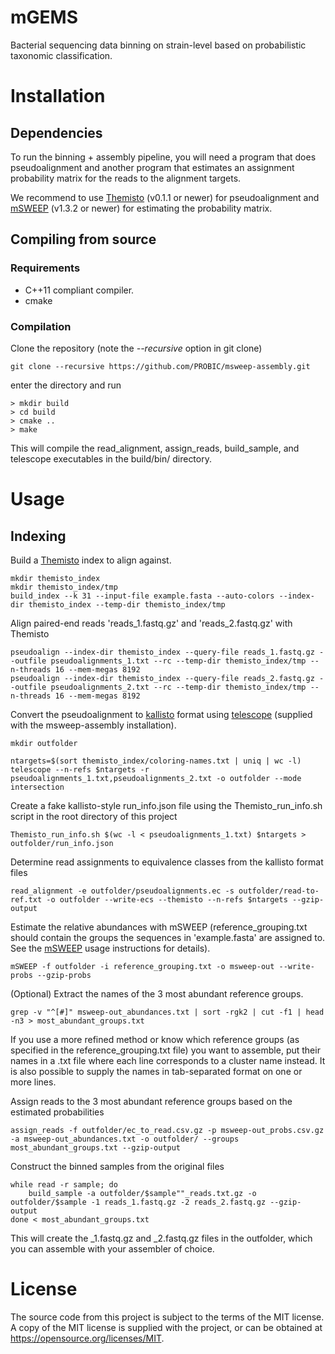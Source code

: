 # mGEMS

Bacterial sequencing data binning on strain-level based on probabilistic taxonomic classification.

# Installation
## Dependencies
To run the binning + assembly pipeline, you will need a program that
does pseudoalignment and another program that estimates an assignment
probability matrix for the reads to the alignment targets.

We recommend to use [Themisto](https://github.com/jnalanko/themisto)
(v0.1.1 or newer) for pseudoalignment and
[mSWEEP](https://github.com/probic/msweep-assembly) (v1.3.2 or newer)
for estimating the probability matrix.

## Compiling from source
### Requirements
- C++11 compliant compiler.
- cmake

### Compilation
Clone the repository (note the *--recursive* option in git clone)
```
git clone --recursive https://github.com/PROBIC/msweep-assembly.git
```
enter the directory and run
```
> mkdir build
> cd build
> cmake ..
> make
```
This will compile the read_alignment, assign_reads, build_sample, and telescope executables in the build/bin/ directory.

# Usage
## Indexing
Build a [Themisto](https://github.com/jnalanko/themisto) index to
align against.
```
mkdir themisto_index
mkdir themisto_index/tmp
build_index --k 31 --input-file example.fasta --auto-colors --index-dir themisto_index --temp-dir themisto_index/tmp
```

Align paired-end reads 'reads_1.fastq.gz' and 'reads_2.fastq.gz' with Themisto
```
pseudoalign --index-dir themisto_index --query-file reads_1.fastq.gz --outfile pseudoalignments_1.txt --rc --temp-dir themisto_index/tmp --n-threads 16 --mem-megas 8192
pseudoalign --index-dir themisto_index --query-file reads_2.fastq.gz --outfile pseudoalignments_2.txt --rc --temp-dir themisto_index/tmp --n-threads 16 --mem-megas 8192
```

Convert the pseudoalignment to
[kallisto](https://github.com/pachterlab/kallisto) format using
[telescope](https://github.com/tmaklin/telescope) (supplied with the msweep-assembly installation).
```
mkdir outfolder

ntargets=$(sort themisto_index/coloring-names.txt | uniq | wc -l)
telescope --n-refs $ntargets -r pseudoalignments_1.txt,pseudoalignments_2.txt -o outfolder --mode intersection
```

Create a fake kallisto-style run_info.json file using the
Themisto_run_info.sh script in the root directory of this project
```
Themisto_run_info.sh $(wc -l < pseudoalignments_1.txt) $ntargets > outfolder/run_info.json
```

Determine read assignments to equivalence classes from the kallisto
format files
```
read_alignment -e outfolder/pseudoalignments.ec -s outfolder/read-to-ref.txt -o outfolder --write-ecs --themisto --n-refs $ntargets --gzip-output
```

Estimate the relative abundances with mSWEEP (reference_grouping.txt
should contain the groups the sequences in 'example.fasta' are
assigned to. See the [mSWEEP](https://github.com/probic/msweep-assembly) usage instructions for details).
```
mSWEEP -f outfolder -i reference_grouping.txt -o msweep-out --write-probs --gzip-probs
```

(Optional) Extract the names of the 3 most abundant reference
groups.
```
grep -v "^[#]" msweep-out_abundances.txt | sort -rgk2 | cut -f1 | head -n3 > most_abundant_groups.txt
```
If you use a more refined method or know which reference groups (as
specified in the reference_grouping.txt file) you want to assemble,
put their names in a .txt file where each line corresponds to a
cluster name instead. It is also possible to supply the names in
tab-separated format on one or more lines.

Assign reads to the 3 most abundant reference groups based on the estimated probabilities
```
assign_reads -f outfolder/ec_to_read.csv.gz -p msweep-out_probs.csv.gz -a msweep-out_abundances.txt -o outfolder/ --groups most_abundant_groups.txt --gzip-output
```

Construct the binned samples from the original files

```
while read -r sample; do
	build_sample -a outfolder/$sample""_reads.txt.gz -o outfolder/$sample -1 reads_1.fastq.gz -2 reads_2.fastq.gz --gzip-output
done < most_abundant_groups.txt
```
This will create the <group name>_1.fastq.gz and <group
name>_2.fastq.gz files in the outfolder, which you can assemble with
your assembler of choice.

# License
The source code from this project is subject to the terms of the MIT
license. A copy of the MIT license is supplied with the project, or
can be obtained at https://opensource.org/licenses/MIT.
